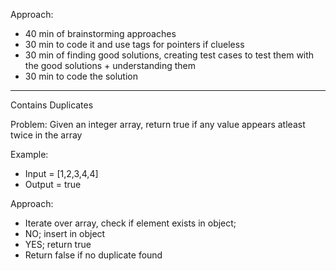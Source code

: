Approach:
- 40 min of brainstorming approaches
- 30 min to code it and use tags for pointers if clueless
- 30 min of finding good solutions, creating test cases to test them with the good solutions + understanding them
- 30 min to code the solution

--------

Contains Duplicates

Problem: Given an integer array, return true if any value appears atleast twice in the array

Example:
- Input = [1,2,3,4,4]
- Output = true

Approach:
- Iterate over array, check if element exists in object;
- NO; insert in object
- YES; return true
- Return false if no duplicate found
